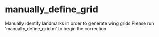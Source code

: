 # manually_define_grid
 Manually identify landmarks in order to generate wing grids
Please run 'manually_define_grid.m' to begin the correction
